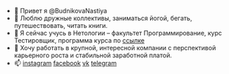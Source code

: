 - 👋 Привет я @BudnikovaNastiya
- 👀 Люблю дружные коллективы, заниматься йогой, бегать, путешествовать, читать книги.
- 🌱 Я сейчас учусь в Нетологии – факультет Программирование, курс Тестировщик, программа курса по [ссылке](https://netology.ru/programs/qa#/)
- 💞️ Хочу работать в крупной, интересной компании с перспективой карьерного роста и стабильной заработной платой.
- 📫 
[instagram](https://www.instagram.com/anastasiyabudnikova/)
[facebook](https://m.facebook.com/anastasia.bu.129)
[vk](https://m.vk.com/id72896754)
[telegram](https://t.me/BudnikovaAnastasiya)

<!---
BudnikovaNastiya/BudnikovaNastiya is a ✨ special ✨ repository because its `README.md` (this file) appears on your GitHub profile.
You can click the Preview link to take a look at your changes.
--->

